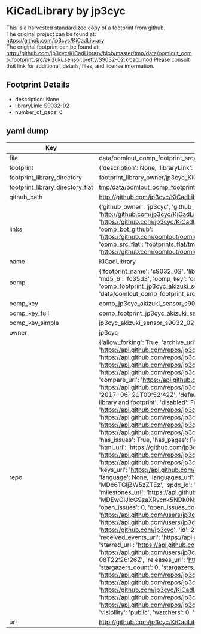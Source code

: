 # KiCadLibrary by jp3cyc  
This is a harvested standardized copy of a footprint from github.  
The original project can be found at:  
https://github.com/jp3cyc/KiCadLibrary  
The original footprint can be found at:
http://github.com/jp3cyc/KiCadLibrary/blob/master/tmp/data/oomlout_oomp_footprint_src/akizuki_sensor.pretty/S9032-02.kicad_mod
Please consult that link for additional, details, files, and license information.  
## Footprint Details
* description: None  
* libraryLink: S9032-02  
* number_of_pads: 6  
## yaml dump  
| Key | Value |  
| --- | --- |  
| file | data/oomlout_oomp_footprint_src/KiCadLibrary/akizuki_sensor.pretty/S9032-02.kicad_mod |  
| footprint | {'description': None, 'libraryLink': 'S9032-02', 'number_of_pads': 6} |  
| footprint_library_directory | footprint_library_owner/jp3cyc_KiCadLibrary |  
| footprint_library_directory_flat | tmp/data/oomlout_oomp_footprint_src/footprints_flat/jp3cyc_akizuki_sensor_s9032_02/working |  
| github_path | http://github.com/jp3cyc/KiCadLibrary/blob/master/tmp/data/oomlout_oomp_footprint_src/akizuki_sensor.pretty/S9032-02.kicad_mod |  
| links | {'github_owner': 'jp3cyc', 'github_repo_name': 'KiCadLibrary', 'github_src': 'http://github.com/jp3cyc/KiCadLibrary/blob/master/tmp/data/oomlout_oomp_footprint_src/akizuki_sensor.pretty/S9032-02.kicad_mod', 'github_src_repo': 'https://github.com/jp3cyc/KiCadLibrary', 'oomp_bot': 'tmp/data/oomlout_oomp_footprint_src/footprints/jp3cyc_akizuki_sensor_s9032_02/working', 'oomp_bot_github': 'https://github.com/oomlout/oomlout_oomp_footprint_bot/tree/main/tmp/data/oomlout_oomp_footprint_src/footprints/jp3cyc_akizuki_sensor_s9032_02/working', 'oomp_src_flat': 'footprints_flat/tmp/data/oomlout_oomp_footprint_src/footprints_flat/jp3cyc_akizuki_sensor_s9032_02/working', 'oomp_src_flat_github': 'https://github.com/oomlout/oomlout_oomp_footprint_src/tree/main/tmp/data/oomlout_oomp_footprint_src/footprints_flat/jp3cyc_akizuki_sensor_s9032_02/working'} |  
| name | KiCadLibrary |  
| oomp | {'footprint_name': 's9032_02', 'library_name': 'akizuki_sensor', 'md5': 'fc35d3b620bc6443ae9b1d90aabed0a5', 'md5_10': 'fc35d3b620', 'md5_5': 'fc35d', 'md5_6': 'fc35d3', 'oomp_key': 'oomp_jp3cyc_akizuki_sensor_s9032_02', 'oomp_key_extra': 'oomp_footprint_jp3cyc_akizuki_sensor_s9032_02', 'oomp_key_full': 'oomp_footprint_jp3cyc_akizuki_sensor_s9032_02_fc35d3', 'oomp_key_simple': 'jp3cyc_akizuki_sensor_s9032_02', 'original_filename': 'data/oomlout_oomp_footprint_src/KiCadLibrary/akizuki_sensor.pretty/S9032-02.kicad_mod', 'owner_name': 'jp3cyc'} |  
| oomp_key | oomp_jp3cyc_akizuki_sensor_s9032_02 |  
| oomp_key_full | oomp_footprint_jp3cyc_akizuki_sensor_s9032_02 |  
| oomp_key_simple | jp3cyc_akizuki_sensor_s9032_02 |  
| owner | jp3cyc |  
| repo | {'allow_forking': True, 'archive_url': 'https://api.github.com/repos/jp3cyc/KiCadLibrary/{archive_format}{/ref}', 'archived': False, 'assignees_url': 'https://api.github.com/repos/jp3cyc/KiCadLibrary/assignees{/user}', 'blobs_url': 'https://api.github.com/repos/jp3cyc/KiCadLibrary/git/blobs{/sha}', 'branches_url': 'https://api.github.com/repos/jp3cyc/KiCadLibrary/branches{/branch}', 'clone_url': 'https://github.com/jp3cyc/KiCadLibrary.git', 'collaborators_url': 'https://api.github.com/repos/jp3cyc/KiCadLibrary/collaborators{/collaborator}', 'comments_url': 'https://api.github.com/repos/jp3cyc/KiCadLibrary/comments{/number}', 'commits_url': 'https://api.github.com/repos/jp3cyc/KiCadLibrary/commits{/sha}', 'compare_url': 'https://api.github.com/repos/jp3cyc/KiCadLibrary/compare/{base}...{head}', 'contents_url': 'https://api.github.com/repos/jp3cyc/KiCadLibrary/contents/{+path}', 'contributors_url': 'https://api.github.com/repos/jp3cyc/KiCadLibrary/contributors', 'created_at': '2017-06-21T00:52:42Z', 'default_branch': 'master', 'deployments_url': 'https://api.github.com/repos/jp3cyc/KiCadLibrary/deployments', 'description': 'KiCad library and footprint', 'disabled': False, 'downloads_url': 'https://api.github.com/repos/jp3cyc/KiCadLibrary/downloads', 'events_url': 'https://api.github.com/repos/jp3cyc/KiCadLibrary/events', 'fork': False, 'forks': 0, 'forks_count': 0, 'forks_url': 'https://api.github.com/repos/jp3cyc/KiCadLibrary/forks', 'full_name': 'jp3cyc/KiCadLibrary', 'git_commits_url': 'https://api.github.com/repos/jp3cyc/KiCadLibrary/git/commits{/sha}', 'git_refs_url': 'https://api.github.com/repos/jp3cyc/KiCadLibrary/git/refs{/sha}', 'git_tags_url': 'https://api.github.com/repos/jp3cyc/KiCadLibrary/git/tags{/sha}', 'git_url': 'git://github.com/jp3cyc/KiCadLibrary.git', 'has_discussions': False, 'has_downloads': True, 'has_issues': True, 'has_pages': False, 'has_projects': True, 'has_wiki': True, 'homepage': '', 'hooks_url': 'https://api.github.com/repos/jp3cyc/KiCadLibrary/hooks', 'html_url': 'https://github.com/jp3cyc/KiCadLibrary', 'id': 94947824, 'is_template': False, 'issue_comment_url': 'https://api.github.com/repos/jp3cyc/KiCadLibrary/issues/comments{/number}', 'issue_events_url': 'https://api.github.com/repos/jp3cyc/KiCadLibrary/issues/events{/number}', 'issues_url': 'https://api.github.com/repos/jp3cyc/KiCadLibrary/issues{/number}', 'keys_url': 'https://api.github.com/repos/jp3cyc/KiCadLibrary/keys{/key_id}', 'labels_url': 'https://api.github.com/repos/jp3cyc/KiCadLibrary/labels{/name}', 'language': None, 'languages_url': 'https://api.github.com/repos/jp3cyc/KiCadLibrary/languages', 'license': {'key': 'mit', 'name': 'MIT License', 'node_id': 'MDc6TGljZW5zZTEz', 'spdx_id': 'MIT', 'url': 'https://api.github.com/licenses/mit'}, 'merges_url': 'https://api.github.com/repos/jp3cyc/KiCadLibrary/merges', 'milestones_url': 'https://api.github.com/repos/jp3cyc/KiCadLibrary/milestones{/number}', 'mirror_url': None, 'name': 'KiCadLibrary', 'network_count': 0, 'node_id': 'MDEwOlJlcG9zaXRvcnk5NDk0NzgyNA==', 'notifications_url': 'https://api.github.com/repos/jp3cyc/KiCadLibrary/notifications{?since,all,participating}', 'open_issues': 0, 'open_issues_count': 0, 'owner': {'avatar_url': 'https://avatars.githubusercontent.com/u/22554912?v=4', 'events_url': 'https://api.github.com/users/jp3cyc/events{/privacy}', 'followers_url': 'https://api.github.com/users/jp3cyc/followers', 'following_url': 'https://api.github.com/users/jp3cyc/following{/other_user}', 'gists_url': 'https://api.github.com/users/jp3cyc/gists{/gist_id}', 'gravatar_id': '', 'html_url': 'https://github.com/jp3cyc', 'id': 22554912, 'login': 'jp3cyc', 'node_id': 'MDQ6VXNlcjIyNTU0OTEy', 'organizations_url': 'https://api.github.com/users/jp3cyc/orgs', 'received_events_url': 'https://api.github.com/users/jp3cyc/received_events', 'repos_url': 'https://api.github.com/users/jp3cyc/repos', 'site_admin': False, 'starred_url': 'https://api.github.com/users/jp3cyc/starred{/owner}{/repo}', 'subscriptions_url': 'https://api.github.com/users/jp3cyc/subscriptions', 'type': 'User', 'url': 'https://api.github.com/users/jp3cyc'}, 'private': False, 'pulls_url': 'https://api.github.com/repos/jp3cyc/KiCadLibrary/pulls{/number}', 'pushed_at': '2018-02-08T22:26:26Z', 'releases_url': 'https://api.github.com/repos/jp3cyc/KiCadLibrary/releases{/id}', 'size': 3, 'ssh_url': 'git@github.com:jp3cyc/KiCadLibrary.git', 'stargazers_count': 0, 'stargazers_url': 'https://api.github.com/repos/jp3cyc/KiCadLibrary/stargazers', 'statuses_url': 'https://api.github.com/repos/jp3cyc/KiCadLibrary/statuses/{sha}', 'subscribers_count': 1, 'subscribers_url': 'https://api.github.com/repos/jp3cyc/KiCadLibrary/subscribers', 'subscription_url': 'https://api.github.com/repos/jp3cyc/KiCadLibrary/subscription', 'svn_url': 'https://github.com/jp3cyc/KiCadLibrary', 'tags_url': 'https://api.github.com/repos/jp3cyc/KiCadLibrary/tags', 'teams_url': 'https://api.github.com/repos/jp3cyc/KiCadLibrary/teams', 'temp_clone_token': None, 'topics': ['kicad', 'kicad-footprints', 'kicad-library'], 'trees_url': 'https://api.github.com/repos/jp3cyc/KiCadLibrary/git/trees{/sha}', 'updated_at': '2023-09-08T17:26:37Z', 'url': 'https://api.github.com/repos/jp3cyc/KiCadLibrary', 'visibility': 'public', 'watchers': 0, 'watchers_count': 0, 'web_commit_signoff_required': False} |  
| url | http://github.com/jp3cyc/KiCadLibrary |  

